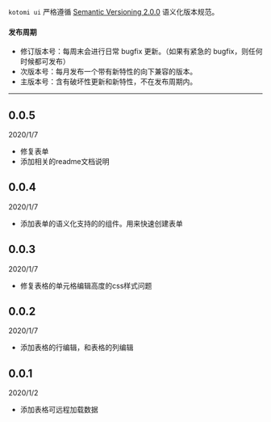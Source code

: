 `kotomi ui` 严格遵循 [Semantic Versioning 2.0.0](http://semver.org/lang/zh-CN/) 语义化版本规范。

#### 发布周期

- 修订版本号：每周末会进行日常 bugfix 更新。（如果有紧急的 bugfix，则任何时候都可发布）
- 次版本号：每月发布一个带有新特性的向下兼容的版本。
- 主版本号：含有破坏性更新和新特性，不在发布周期内。

---

## 0.0.5

2020/1/7

- 修复表单
- 添加相关的readme文档说明

## 0.0.4 

2020/1/7

- 添加表单的语义化支持的的组件。用来快速创建表单


## 0.0.3

2020/1/7

- 修复表格的单元格编辑高度的css样式问题

## 0.0.2

2020/1/7

- 添加表格的行编辑，和表格的列编辑 

## 0.0.1

2020/1/2

- 添加表格可远程加载数据